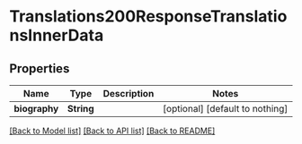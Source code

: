 # Translations200ResponseTranslationsInnerData


## Properties
Name | Type | Description | Notes
------------ | ------------- | ------------- | -------------
**biography** | **String** |  | [optional] [default to nothing]


[[Back to Model list]](../README.md#models) [[Back to API list]](../README.md#api-endpoints) [[Back to README]](../README.md)


